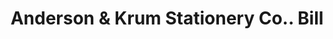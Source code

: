 ---
doi: 10.7916/D8BP1DVK
date_other: '1889'
date_other_textual: '1889'
form: printed ephemera
genre:
- Invoices
name:
- Anderson & Krum Stationery Co.
object_in_context_url: https://biggert.cul.columbia.edu/items/view/ave_biggert_00945
subject_hierarchical_geographic:
- New York, New York, United States
subject_name:
- Anderson & Krum Stationery Co.
title: Anderson & Krum Stationery Co.. Bill
sort_title: Anderson & Krum Stationery Co.. Bill
call_number: ave_biggert_00945
coordinates:
- 40.71277777777778,-74.00583333333333
pid: ave_biggert_00945
identifiers: ave_biggert_00945
thumbnail: https://derivativo-1.library.columbia.edu/iiif/2/ldpd:344271/full/!256,256/0/native.jpg
permalink: "/items/ave_biggert_00945/"
layout: iiif-image-page
---